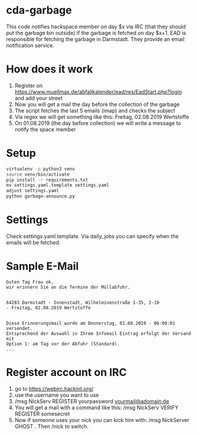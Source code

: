 # cda-garbage
This code notifies hackspace member on day $x via IRC (that they should put the garbage bin outside) if the garbage is fetched on day $x+1. EAD is responsible for fetching the garbage in Darmstadt. They provide an email notification service.

# How does it work
1. Register on https://www.muellmax.de/abfallkalender/ead/res/EadStart.php?login and add your street
2. Now you will get a mail the day before the collection of the garbage
3. The script fetches the last 5 emails (imap) and checks the subject
4. Via regex we will get something like this: Freitag, 02.08.2019 Wertstoffe
5. On 01.08.2019 (the day before collection) we will write a message to notify the space member


# Setup
```bash
virtualenv -p python3 venv
source venv/bin/activate
pip install -r requirements.txt
mv settings.yaml.template settings.yaml
adjust settings.yaml
python garbage-announce.py
```


# Settings
Check settings.yaml.template. Via daily_jobs you can specify when the emails will be fetched.


# Sample E-Mail
```
Guten Tag Frau ok,
wir erinnern Sie an die Termine der Müllabfuhr.


64283 Darmstadt - Innenstadt, Wilhelminenstraße 1-35, 2-10
- Freitag, 02.08.2019 Wertstoffe


Diese Erinnerungsmail wurde am Donnerstag, 01.08.2019 - 06:00:01 versendet.
Entsprechend der Auswahl in Ihrem Infomail Eintrag erfolgt der Versand mit
Option 1: am Tag vor der Abfuhr (Standard).
...
```

# Register account on IRC
1. go to https://webirc.hackint.org/
2. use the username you want to use
3. /msg NickServ REGISTER yourpassword yourmail@adomain.de
4. You will get a mail with a command like this: /msg NickServ VERIFY REGISTER <your usernarme> somesecret
5. Now if someone uses your nick you can kick him with: /msg NickServer GHOST <your username> <yourrpassword>. Then /nick <your username> to switch.

